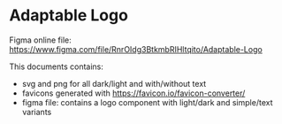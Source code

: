 # Adaptable Logo

Figma online file: https://www.figma.com/file/RnrOIdg3BtkmbRIHltqito/Adaptable-Logo

This documents contains:

- svg and png for all dark/light and with/without text
- favicons generated with https://favicon.io/favicon-converter/
- figma file: contains a logo component with light/dark and simple/text variants
